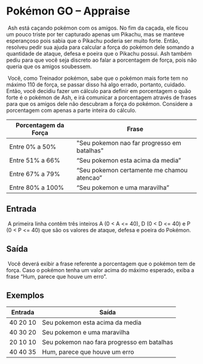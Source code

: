 # 																Pokémon GO – Appraise

​	Ash está caçando pokémon com os amigos. No fim da caçada, ele ficou um pouco triste por ter capturado apenas um Pikachu, mas se manteve esperançoso pois sabia que o Pikachu poderia ser muito forte. Então, resolveu pedir sua ajuda para calcular a força do pokémon dele somando a quantidade de ataque, defesa e poeira que o Pikachu possui. Ash também pediu para que você seja discreto ao falar a porcentagem de força, pois não queria que os amigos soubessem.

​	Você, como Treinador pokémon, sabe que o pokémon mais forte tem no máximo 110 de força, se passar disso há algo errado, portanto, cuidado. Então, você decidiu fazer um cálculo para definir em porcentagem o quão forte é o pokémon de Ash, e irá comunicar a porcentagem através de frases para que os amigos dele não descubram a força do pokémon. Considere a porcentagem com apenas a parte inteira do cálculo.

| Porcentagem da Força | Frase                                       |
| -------------------- | ------------------------------------------- |
| Entre 0% a 50%       | "Seu pokemon nao far progresso em batalhas" |
| Entre 51% a 66%      | “Seu pokemon esta acima da media”           |
| Entre 67% a 79%      | “Seu pokemon certamente me chamou atencao”  |
| Entre 80% a 100%     | “Seu pokemon e uma maravilha”               |



## Entrada 

​	A primeira linha contêm três inteiros A (0 < A <= 40), D (0 < D <= 40) e P (0 < P <= 40) que são os valores de ataque, defesa e poeira do Pokémon.

## Saída 

​	Você deverá exibir a frase referente a porcentagem que o pokémon tem de força. Caso o pokémon tenha um valor acima do máximo esperado, exiba a frase “Hum, parece que houve um erro”.

## Exemplos 

| Entrada  | Saída                                      |
| -------- | ------------------------------------------ |
| 40 20 10 | Seu pokemon esta acima da media            |
| 40 30 20 | Seu pokemon e uma maravilha                |
| 20 10 10 | Seu pokemon nao fara progresso em batalhas |
| 40 40 35 | Hum, parece que houve um erro              |
